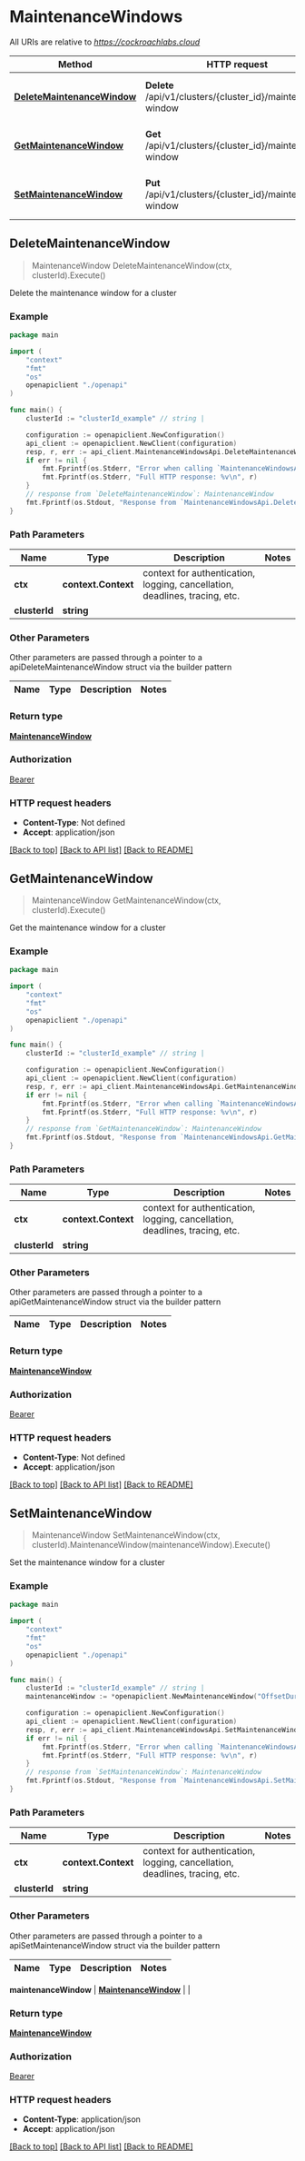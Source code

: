 # MaintenanceWindows

All URIs are relative to *https://cockroachlabs.cloud*

Method | HTTP request | Description
------------- | ------------- | -------------
[**DeleteMaintenanceWindow**](MaintenanceWindowsApi.md#DeleteMaintenanceWindow) | **Delete** /api/v1/clusters/{cluster_id}/maintenance-window | Delete the maintenance window for a cluster
[**GetMaintenanceWindow**](MaintenanceWindowsApi.md#GetMaintenanceWindow) | **Get** /api/v1/clusters/{cluster_id}/maintenance-window | Get the maintenance window for a cluster
[**SetMaintenanceWindow**](MaintenanceWindowsApi.md#SetMaintenanceWindow) | **Put** /api/v1/clusters/{cluster_id}/maintenance-window | Set the maintenance window for a cluster



## DeleteMaintenanceWindow

> MaintenanceWindow DeleteMaintenanceWindow(ctx, clusterId).Execute()

Delete the maintenance window for a cluster

### Example

```go
package main

import (
    "context"
    "fmt"
    "os"
    openapiclient "./openapi"
)

func main() {
    clusterId := "clusterId_example" // string | 

    configuration := openapiclient.NewConfiguration()
    api_client := openapiclient.NewClient(configuration)
    resp, r, err := api_client.MaintenanceWindowsApi.DeleteMaintenanceWindow(context.Background(), clusterId).Execute()
    if err != nil {
        fmt.Fprintf(os.Stderr, "Error when calling `MaintenanceWindowsApi.DeleteMaintenanceWindow``: %v\n", err)
        fmt.Fprintf(os.Stderr, "Full HTTP response: %v\n", r)
    }
    // response from `DeleteMaintenanceWindow`: MaintenanceWindow
    fmt.Fprintf(os.Stdout, "Response from `MaintenanceWindowsApi.DeleteMaintenanceWindow`: %v\n", resp)
}
```

### Path Parameters


Name | Type | Description  | Notes
------------- | ------------- | ------------- | -------------
**ctx** | **context.Context** | context for authentication, logging, cancellation, deadlines, tracing, etc.
**clusterId** | **string** |  | 

### Other Parameters

Other parameters are passed through a pointer to a apiDeleteMaintenanceWindow struct via the builder pattern


Name | Type | Description  | Notes
------------- | ------------- | ------------- | -------------


### Return type

[**MaintenanceWindow**](MaintenanceWindow.md)

### Authorization

[Bearer](../README.md#Bearer)

### HTTP request headers

- **Content-Type**: Not defined
- **Accept**: application/json

[[Back to top]](#) [[Back to API list]](../README.md#documentation-for-api-endpoints)
[[Back to README]](../README.md)


## GetMaintenanceWindow

> MaintenanceWindow GetMaintenanceWindow(ctx, clusterId).Execute()

Get the maintenance window for a cluster

### Example

```go
package main

import (
    "context"
    "fmt"
    "os"
    openapiclient "./openapi"
)

func main() {
    clusterId := "clusterId_example" // string | 

    configuration := openapiclient.NewConfiguration()
    api_client := openapiclient.NewClient(configuration)
    resp, r, err := api_client.MaintenanceWindowsApi.GetMaintenanceWindow(context.Background(), clusterId).Execute()
    if err != nil {
        fmt.Fprintf(os.Stderr, "Error when calling `MaintenanceWindowsApi.GetMaintenanceWindow``: %v\n", err)
        fmt.Fprintf(os.Stderr, "Full HTTP response: %v\n", r)
    }
    // response from `GetMaintenanceWindow`: MaintenanceWindow
    fmt.Fprintf(os.Stdout, "Response from `MaintenanceWindowsApi.GetMaintenanceWindow`: %v\n", resp)
}
```

### Path Parameters


Name | Type | Description  | Notes
------------- | ------------- | ------------- | -------------
**ctx** | **context.Context** | context for authentication, logging, cancellation, deadlines, tracing, etc.
**clusterId** | **string** |  | 

### Other Parameters

Other parameters are passed through a pointer to a apiGetMaintenanceWindow struct via the builder pattern


Name | Type | Description  | Notes
------------- | ------------- | ------------- | -------------


### Return type

[**MaintenanceWindow**](MaintenanceWindow.md)

### Authorization

[Bearer](../README.md#Bearer)

### HTTP request headers

- **Content-Type**: Not defined
- **Accept**: application/json

[[Back to top]](#) [[Back to API list]](../README.md#documentation-for-api-endpoints)
[[Back to README]](../README.md)


## SetMaintenanceWindow

> MaintenanceWindow SetMaintenanceWindow(ctx, clusterId).MaintenanceWindow(maintenanceWindow).Execute()

Set the maintenance window for a cluster

### Example

```go
package main

import (
    "context"
    "fmt"
    "os"
    openapiclient "./openapi"
)

func main() {
    clusterId := "clusterId_example" // string | 
    maintenanceWindow := *openapiclient.NewMaintenanceWindow("OffsetDuration_example", "WindowDuration_example") // MaintenanceWindow | 

    configuration := openapiclient.NewConfiguration()
    api_client := openapiclient.NewClient(configuration)
    resp, r, err := api_client.MaintenanceWindowsApi.SetMaintenanceWindow(context.Background(), clusterId).MaintenanceWindow(maintenanceWindow).Execute()
    if err != nil {
        fmt.Fprintf(os.Stderr, "Error when calling `MaintenanceWindowsApi.SetMaintenanceWindow``: %v\n", err)
        fmt.Fprintf(os.Stderr, "Full HTTP response: %v\n", r)
    }
    // response from `SetMaintenanceWindow`: MaintenanceWindow
    fmt.Fprintf(os.Stdout, "Response from `MaintenanceWindowsApi.SetMaintenanceWindow`: %v\n", resp)
}
```

### Path Parameters


Name | Type | Description  | Notes
------------- | ------------- | ------------- | -------------
**ctx** | **context.Context** | context for authentication, logging, cancellation, deadlines, tracing, etc.
**clusterId** | **string** |  | 

### Other Parameters

Other parameters are passed through a pointer to a apiSetMaintenanceWindow struct via the builder pattern


Name | Type | Description  | Notes
------------- | ------------- | ------------- | -------------

 **maintenanceWindow** | [**MaintenanceWindow**](MaintenanceWindow.md) |  | 

### Return type

[**MaintenanceWindow**](MaintenanceWindow.md)

### Authorization

[Bearer](../README.md#Bearer)

### HTTP request headers

- **Content-Type**: application/json
- **Accept**: application/json

[[Back to top]](#) [[Back to API list]](../README.md#documentation-for-api-endpoints)
[[Back to README]](../README.md)


